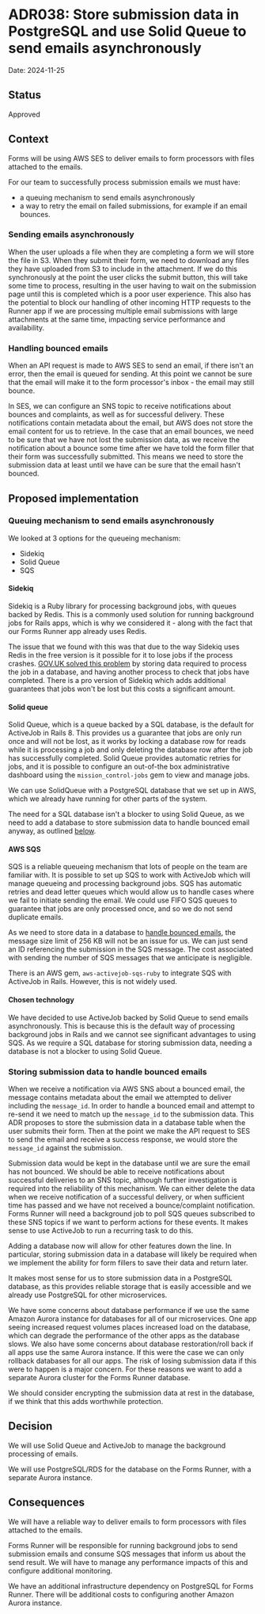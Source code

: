 # ADR038: Store submission data in PostgreSQL and use Solid Queue to send emails asynchronously

Date: 2024-11-25

## Status

Approved

## Context

Forms will be using AWS SES to deliver emails to form processors with files attached to the emails.

For our team to successfully process submission emails we must have:

* a queuing mechanism to send emails asynchronously
* a way to retry the email on failed submissions, for example if an email bounces.

### Sending emails asynchronously

When the user uploads a file when they are completing a form we will store the file in S3. When they submit their form, we need to download any files they have uploaded from S3 to include in the attachment. If we do this synchronously at the point the user clicks the submit button, this will take some time to process, resulting in the user having to wait on the submission page until this is completed which is a poor user experience. This also has the potential to block our handling of other incoming HTTP requests to the Runner app if we are processing multiple email submissions with large attachments at the same time, impacting service performance and availability.

### Handling bounced emails

When an API request is made to AWS SES to send an email, if there isn't an error, then the email is queued for sending. At this point we cannot be sure that the email will make it to the form processor's inbox - the email may still bounce.

In SES, we can configure an SNS topic to receive notifications about bounces and complaints, as well as for successful delivery. These notifications contain metadata about the email, but AWS does not store the email content for us to retrieve. In the case that an email bounces, we need to be sure that we have not lost the submission data, as we receive the notification about a bounce some time after we have told the form filler that their form was successfully submitted. This means we need to store the submission data at least until we have can be sure that the email hasn't bounced.

## Proposed implementation

### Queuing mechanism to send emails asynchronously

We looked at 3 options for the queueing mechanism:

* Sidekiq
* Solid Queue
* SQS

#### Sidekiq

Sidekiq is a Ruby library for processing background jobs, with queues backed by Redis. This is a commonly used solution for running background jobs for Rails apps, which is why we considered it - along with the fact that our Forms Runner app already uses Redis.

The issue that we found with this was that due to the way Sidekiq uses Redis in the free version is it possible for it to lose jobs if the process crashes. [GOV.UK solved this problem](https://github.com/alphagov/email-alert-api/blob/7dd5cc5235ec42708c9dce14de51bd40e2b3cd77/docs/adr/adr-009-sidekiq-lost-job-recovery.md) by storing data required to process the job in a database, and having another process to check that jobs have completed. There is a pro version of Sidekiq which adds additional guarantees that jobs won't be lost but this costs a significant amount.

#### Solid queue

Solid Queue, which is a queue backed by a SQL database, is the default for ActiveJob in Rails 8. This provides us a guarantee that jobs are only run once and will not be lost, as it works by locking a database row for reads while it is processing a job and only deleting the database row after the job has successfully completed. Solid Queue provides automatic retries for jobs, and it is possible to configure an out-of-the box administrative dashboard using the `mission_control-jobs` gem to view and manage jobs.

We can use SolidQueue with a PostgreSQL database that we set up in AWS, which we already have running for other parts of the system.

The need for a SQL database isn't a blocker to using Solid Queue, as we need to add a database to store submission data to handle bounced email anyway, as outlined [below](#storing-submission-data-to-handle-bounced-emails).

#### AWS SQS

SQS is a reliable queueing mechanism that lots of people on the team are familiar with. It is possible to set up SQS to work with ActiveJob which will manage queueing and processing background jobs. SQS has automatic retries and dead letter queues which would allow us to handle cases where we fail to initiate sending the email. We could use FIFO SQS queues to guarantee that jobs are only processed once, and so we do not send duplicate emails.

As we need to store data in a database to [handle bounced emails](#storing-submission-data-to-handle-bounced-emails), the message size limit of 256 KB will not be an issue for us. We can just send an ID referencing the submission in the SQS message. The cost associated with sending the number of SQS messages that we anticipate is negligible.

There is an AWS gem, `aws-activejob-sqs-ruby` to integrate SQS with ActiveJob in Rails. However, this is not widely used.

#### Chosen technology

We have decided to use ActiveJob backed by Solid Queue to send emails asynchronously. This is because this is the default way of processing background jobs in Rails and we cannot see significant advantages to using SQS. As we require a SQL database for storing submission data, needing a database is not a blocker to using Solid Queue.

### Storing submission data to handle bounced emails

When we receive a notification via AWS SNS about a bounced email, the message contains metadata about the email we attempted to deliver including the `message_id`. In order to handle a bounced email and attempt to re-send it we need to match up the `message_id` to the submission data. This ADR proposes to store the submission data in a database table when the user submits their form. Then at the point we make the API request to SES to send the email and receive a success response, we would store the `message_id` against the submission.

Submission data would be kept in the database until we are sure the email has not bounced. We should be able to receive notifications about successful deliveries to an SNS topic, although further investigation is required into the reliability of this mechanism. We can either delete the data when we receive notification of a successful delivery, or when sufficient time has passed and we have not received a bounce/complaint notification. Forms Runner will need a background job to poll SQS queues subscribed to these SNS topics if we want to perform actions for these events. It makes sense to use ActiveJob to run a recurring task to do this.

Adding a database now will allow for other features down the line. In particular, storing submission data in a database will likely be required when we implement the ability for form fillers to save their data and return later.

It makes most sense for us to store submission data in a PostgreSQL database, as this provides reliable storage that is easily accessible and we already use PostgreSQL for other microservices.

We have some concerns about database performance if we use the same Amazon Aurora instance for databases for all of our microservices. One app seeing increased request volumes places increased load on the database, which can degrade the performance of the other apps as the database slows. We also have some concerns about database restoration/roll back if all apps use the same Aurora instance. If this were the case we can only rollback databases for all our apps. The risk of losing submission data if this were to happen is a major concern. For these reasons we want to add a separate Aurora cluster for the Forms Runner database.

We should consider encrypting the submission data at rest in the database, if we think that this adds worthwhile protection.

## Decision

We will use Solid Queue and ActiveJob to manage the background processing of emails.

We will use PostgreSQL/RDS for the database on the Forms Runner, with a separate Aurora instance.

## Consequences

We will have a reliable way to deliver emails to form processors with files attached to the emails.

Forms Runner will be responsible for running background jobs to send submission emails and consume SQS messages that inform us about the send result. We will have to manage any performance impacts of this and configure additional monitoring.

We have an additional infrastructure dependency on PostgreSQL for Forms Runner. There will be additional costs to configuring another Amazon Aurora instance.
